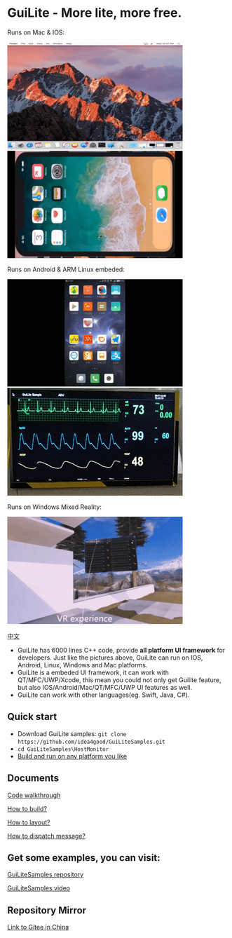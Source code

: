 # GuiLite - More lite, more free.
Runs on Mac & IOS:

![Mac](doc/Mac.gif) ![IOS](doc/Ios.landscape.gif)

Runs on Android & ARM Linux embeded:

![Android](doc/Android.gif) ![Linux](doc/Linux.gif)

Runs on Windows Mixed Reality:

![Win MR](doc/WinMR.gif)

[中文](doc/README-cn.md)

- GuiLite has 6000 lines C++ code, provide **all platform UI framework** for developers. Just like the pictures above, GuiLite can run on IOS, Android, Linux, Windows and Mac platforms.
- GuiLite is a embeded UI framework, it can work with QT/MFC/UWP/Xcode, this mean you could not only get Guilite feature, but also IOS/Android/Mac/QT/MFC/UWP UI features as well.
- GuiLite can work with other languages(eg. Swift, Java, C#).

## Quick start
- Download GuiLite samples: `git clone https://github.com/idea4good/GuiLiteSamples.git`
- `cd GuiLiteSamples\HostMonitor`
- [Build and run on any platform you like](https://github.com/idea4good/GuiLiteSamples/blob/master/HostMonitor/README.md)

## Documents
[Code walkthrough](doc/CodeWalkthough.md)

[How to build?](doc/HowToBuild.md)

[How to layout?](doc/HowLayoutWork.md)

[How to dispatch message?](doc/HowMessageWork.md)

## Get some examples, you can visit:
[GuiLiteSamples repository](https://github.com/idea4good/GuiLiteSamples)

[GuiLiteSamples video](https://www.youtube.com/watch?v=grqXEz3bdC0)

## Repository Mirror
[Link to Gitee in China](https://gitee.com/idea4good/GuiLite)
